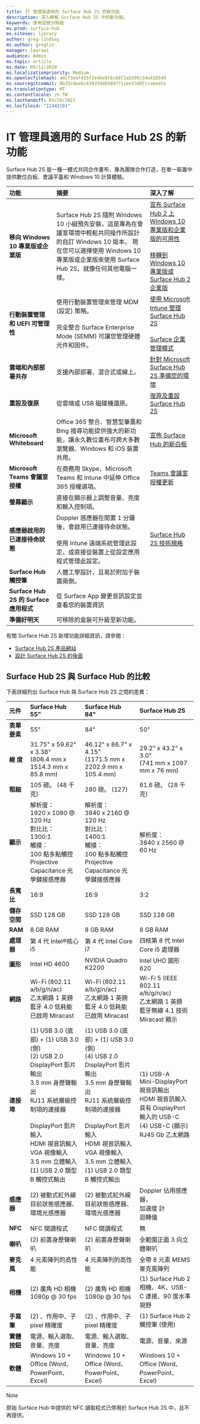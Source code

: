 ```yaml
---
title: IT 管理員適用的 Surface Hub 2S 的新功能
description: 深入瞭解 Surface Hub 2S 中的新功能。
keywords: 使用逗號分隔值
ms.prod: surface-hub
ms.sitesec: library
author: greg-lindsay
ms.author: greglin
manager: laurawi
audience: Admin
ms.topic: article
ms.date: 09/11/2020
ms.localizationpriority: Medium
ms.openlocfilehash: adcf3eaf415f2e4be8f6c6871a5595c34e41b548
ms.sourcegitcommit: 8b35cdee6c638359403697711ee53d07cca6ee51
ms.translationtype: MT
ms.contentlocale: zh-TW
ms.lasthandoff: 03/20/2021
ms.locfileid: "11442101"
---
```

# <a name="whats-new-in-surface-hub-2s-for-it-admins"></a>IT 管理員適用的 Surface Hub 2S 的新功能

Surface Hub 2S 是一種一體式共同合作畫布，專為團隊合作打造，在單一裝置中提供數位白板、會議平臺和 Windows 10 計算體驗。

| 功能 | 摘要 | 深入了解 |
|:-------|:------|:----|
|**移向 Windows 10 專業版或企業版**| Surface Hub 2S 隨附 Windows 10 小組預先安裝，這是專為在會議室環境中輕鬆共同操作所設計的自訂 Windows 10 版本。 現在您可以選擇使用 Windows 10 專業版或企業版來使用 Surface Hub 2S，就像任何其他電腦一樣。| [宣布 Surface Hub 2 上 Windows 10 專業版和企業版的可用性](https://techcommunity.microsoft.com/t5/surface-it-pro-blog/announcing-the-availability-of-windows-10-pro-and-enterprise-on/ba-p/1624107) <br> <br> [移轉到 Windows 10 專業版或 Surface Hub 2 企業版](surface-hub-2s-migrate-os.md) |
|**行動裝置管理和 UEFI 可管理性**| 使用行動裝置管理來管理 MDM (設定) 策略。 <br> <br> 完全整合 Surface Enterprise Mode (SEMM) 可讓您管理硬體元件和固件。 | [使用 Microsoft Intune 管理 Surface Hub 2S](surface-hub-2s-manage-intune.md) <br> <br> [Surface 企業管理模式](https://docs.microsoft.com/surface/surface-enterprise-management-mode) |
|**雲端和內部部署共存**| 支援內部部署、混合式或線上。 | [針對 Microsoft Surface Hub 2S 準備您的環境](prepare-your-environment-for-surface-hub.md) |
|**重設及復原**| 從雲端或 USB 磁碟機還原。 | [復原及重設 Surface Hub 2S](surface-hub-2s-recover-reset.md) |
|**Microsoft Whiteboard**| Office 365 整合、智慧型筆墨和 Bing 搜尋功能提供強大的新功能，讓永久數位畫布可跨大多數瀏覽器、Windows 和 iOS 裝置共用。 | [宣佈 Surface Hub 的新白板](https://techcommunity.microsoft.com/t5/Office-365-Blog/Announcing-a-new-Whiteboard-for-your-Surface-Hub/ba-p/637050) |
|**Microsoft Teams 會議室授權**| 在商務用 Skype、Microsoft Teams 和 Intune 中延伸 Office 365 授權選項。 | [Teams 會議室授權更新](https://docs.microsoft.com/MicrosoftTeams/room-systems/skype-room-systems-v2-0) |
|**螢幕顯示**| 直接在顯示器上調整音量、亮度和輸入控制項。 |  |
|**感應器啟用的已連接待命狀態**| Doppler 感應器在閒置 1 分鐘後，會啟用已連接待命狀態。<br> <br> 使用 Intune 遠端系統管理此設定，或直接從裝置上從設定應用程式管理此設定。 | [Surface Hub 2S 技術規格](surface-hub-2s-techspecs.md) |
|**Surface Hub 觸控筆**| 人體工學設計，且易於附加于裝置兩側。  |  |
|**Surface Hub 2S 的 Surface 應用程式**| 從 Surface App 變更音訊設定並查看您的裝置資訊 |  |
|**準備好明天**| 可移除的盒裝可升級至新功能。 |  |

有關 Surface Hub 2S 新增功能詳細資訊，請參閱：

- [Surface Hub 2S 產品網站](https://www.microsoft.com/p/surface-hub-2S/8P62MW6BN9G4?activetab=pivot:overviewtab)
- [設計 Surface Hub 2S 的後面](https://techcommunity.microsoft.com/t5/Surface-IT-Pro-Blog/Behind-the-design-Surface-Hub-2S/ba-p/464099)

## <a name="surface-hub-2s-compared-with-surface-hub"></a>Surface Hub 2S 與 Surface Hub 的比較

下表詳細列出 Surface Hub 與 Surface Hub 2S 之間的差異：

| 元件 | Surface Hub 55" | Surface Hub 84" | Surface Hub 2S |
|:----- |:---- |:---- |:----- |
|**表單要素**| 55" | 84" | 50" |
|**維 度**| 31.75" x 59.62" x 3.38" <br>  (806.4 mm x 1514.3 mm x 85.8 mm)  | 46.12" x 86.7" x 4.15" <br>  (1171.5 mm x 2202.9 mm x 105.4 mm)  | 29.2" x 43.2" x 3.0" <br>  (741 mm x 1097 mm x 76 mm)  |
|**粗細**| 105 磅。  (48 千克)  | 280 磅。  (127)  | 61.6 磅。  (28 千克)  |
|**顯示**| 解析度： <br> 1920 x 1080 @ 120 Hz  <br> 對比比： <br> 1300:1 <br> 觸摸： <br> 100 點多點觸控 <br> Projective Capacitance 光學鍵接感應器 | 解析度： <br> 3840 x 2160 @ 120 Hz  <br> 對比比： <br> 1400:1 <br> 觸摸： <br> 100 點多點觸控 <br> Projective Capacitance 光學鍵接感應器 | 解析度： <br> 3840 x 2560 @ 60 Hz |
|**長寬比**| 16:9 | 16:9 | 3:2 |
|**儲存空間**| SSD 128 GB | SSD 128 GB | SSD 128 GB |
|**RAM**| 8 GB RAM | 8 GB RAM | 8 GB RAM |
|**處理器**| 第 4 代 Intel®核心 i5 | 第 4 代 Intel Core i7 | 四核第 8 代 Intel Core i5 處理器 |
|**圖形**| Intel HD 4600 | NVIDIA Quadro K2200 | Intel UHD 圖形 620 |
|**網路**| Wi-Fi (802.11 a/b/g/n/ac)  <br> 乙太網路 1 英鎊 <br> 藍牙 4.0 低耗能 <br> 已啟用 Miracast | Wi-Fi (802.11 a/b/g/n/ac)  <br> 乙太網路 1 英鎊 <br> 藍牙 4.0 低耗能 <br> 已啟用 Miracast | Wi-Fi 5 (IEEE 802.11 a/b/g/n/ac)  <br> 乙太網路 1 英鎊 <br> 藍牙無線 4.1 技術 <br> Miracast 顯示 |
|**連接埠**|  (1) USB 3.0 (底部) + (1) USB 3.0 (側)   <br>  (2) USB 2.0 <br> DisplayPort 影片輸出 <br> 3.5 mm 身歷聲輸出 <br> RJ11 系統層級控制項的連接器 <br> <br> DisplayPort 影片輸入 <br> HDMI 視音訊輸入 <br> VGA 視像輸入 <br> 3.5 mm 立體輸入 <br>  (1) USB 2.0 類型 B 觸控式輸出 |  (1) USB 3.0 (底部) + (1) USB 3.0 (側)  <br>  (4) USB 2.0 <br> DisplayPort 影片輸出 <br> 3.5 mm 身歷聲輸出 <br> RJ11 系統層級控制項的連接器 <br> <br> DisplayPort 影片輸入 <br> HDMI 視音訊輸入 <br> VGA 視像輸入 <br> 3.5 mm 立體輸入 <br>  (1) USB 2.0 類型 B 觸控式輸出 |  (1) USB-A <br> Mini-DisplayPort視音訊輸出 <br> HDMI 視音訊輸入 <br> 具有 DisplayPort 輸入的 USB-C <br>  (4) USB-C (顯示)  <br> RJ45 Gb 乙太網路 |
|**感應器**|  (2) 被動式紅外線目前狀態感應器、環境光感應器 |  (2) 被動式紅外線目前狀態感應器、環境光感應器 | Doppler 佔用感應器， <br> 加速度 計 <br> 迴轉儀  |
|**NFC**| NFC 閱讀程式 | NFC 閱讀程式 | 無 |
|**喇叭**|  (2) 前置身歷聲喇叭 |  (2) 前置身歷聲喇叭 | 全範圍正面 3 向立體喇叭 |
|**麥克風**| 4 元素陣列的高性能 | 4 元素陣列的高性能 | 全帶 8 元素 MEMS 麥克風陣列 |
|**相機**|  (2) 廣角 HD 相機 1080p @ 30 fps |  (2) 廣角 HD 相機 1080p @ 30 fps |  (1) Surface Hub 2 相機、4K、USB-C 連接、90 度水準視野                                                           |
|**手寫筆**|  (2) 、作用中、子pixel 精確度 |  (2) 、作用中、子pixel 精確度 |  (1) Surface Hub 2 觸控筆 (使用)  |
|**實體按鈕**| 電源、輸入選取、音量、亮度 | 電源、輸入選取、音量、亮度 | 電源、音量、來源 |
|**軟體**| Windows 10 + Office (Word、PowerPoint、Excel)  | Windows 10 + Office (Word、PowerPoint、Excel)  | Windows 10 + Office (Word、PowerPoint、Excel)  |

> [!NOTE]
> 原始 Surface Hub 中提供的 NFC 讀取程式已停用於 Surface Hub 2S 中，且不再提供。
